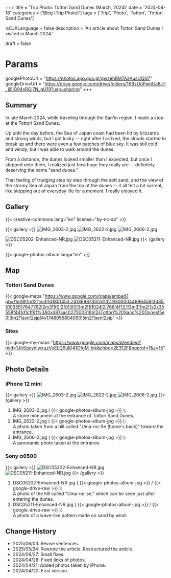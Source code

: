 +++
title = 'Trip Photo: Tottori Sand Dunes (March, 2024)'
date = '2024-04-18'
categories = ['Blog (Trip Photo)']
tags = ['Trip', 'Photo', 'Tottori', 'Tottori Sand Dunes']

isCJKLanguage = false
description = 'An article about Tottori Sand Dunes I visited in March 2024.'

draft = false

# Params
googlePhotoUrl = "https://photos.app.goo.gl/gwzehBM7AaAusUQG7"
googleDriveUrl = "https://drive.google.com/drive/folders/1K9zUdPwhUa8U-_jj5lG94sRQj7N_gU19?usp=sharing"
+++


## Summary

In late March 2024, while traveling through the San'in region, I made a stop at
the Tottori Sand Dunes.

Up until the day before, the Sea of Japan coast had been hit by blizzards and
strong winds, but I got lucky -- right after I arrived, the clouds started to
break up and there were even a few patches of blue sky.
It was still cold and windy, but I was able to walk around the dunes.

From a distance, the dunes looked smaller than I expected, but once I stepped
onto them, I realized just how huge they really are -- definitely deserving the
name "sand dunes.”

That feeling of trudging step by step through the soft sand, and the view of
the stormy Sea of Japan from the top of the dunes -- it all felt a bit surreal,
like stepping out of everyday life for a moment.
I really enjoyed it.


## Gallery

{{< creative-commons lang="en" license="by-nc-sa" >}}

{{< gallery >}}
  <img src="IMG_2603-2.jpg" alt="IMG_2603-2.jpg" class="grid-w50" />
  <img src="IMG_2622-2.jpg" alt="IMG_2622-2.jpg" class="grid-w50" />
  <img src="IMG_2606-2.jpg" alt="IMG_2606-2.jpg" class="grid-w100" />

  <img src="DSC05202-Enhanced-NR.jpg" alt="DSC05202-Enhanced-NR.jpg" class="grid-w65" />
  <img src="DSC05211-Enhanced-NR.jpg" alt="DSC05211-Enhanced-NR.jpg" class="grid-w35" />
{{< /gallery >}}

{{< google-photos-album lang="en" >}}


## Map

### Tottori Sand Dunes

{{< google-maps "https://www.google.com/maps/embed?pb=!1m18!1m12!1m3!1d1851453.2413698735!2d132.93000044996458!3d35.51035517647762!2m3!1f0!2f0!3f0!3m2!1i1024!2i768!4f13.1!3m3!1m2!1s0x35558f441d1c1f6f%3A0xd87aac027500316b!2sTottori%20Sand%20Dunes!5e0!3m2!1sen!2sjp!4v1748055804090!5m2!1sen!2sjp" >}}


### Sites

{{< google-my-maps "https://www.google.com/maps/d/embed?mid=1JhSgoynlwxuzVxELQ9ulD41OfgM-hik&ehbc=2E312F&noprof=1&z=15" >}}


## Photo Details

### iPhone 12 mini

{{< gallery >}}
  <img src="IMG_2603-2.jpg" alt="IMG_2603-2.jpg" class="grid-w50" />
  <img src="IMG_2622-2.jpg" alt="IMG_2622-2.jpg" class="grid-w50" />
  <img src="IMG_2606-2.jpg" alt="IMG_2606-2.jpg" class="grid-w100" />
{{< /gallery >}}

1. IMG\_2603-2.jpg ( {{< google-photos-album-jpg >}} ):  
    A stone monument at the entrance of Tottori Sand Dunes.
1. IMG\_2622-2.jpg ( {{< google-photos-album-jpg >}} ):  
    A photo taken from a hill called "Uma-no-Se (horse's back)" toward the entrance.
1. IMG\_2606-2.jpg ( {{< google-photos-album-jpg >}} ):  
    A panoramic photo taken at the entrance.


### Sony α6500

{{< gallery >}}
  <img src="DSC05202-Enhanced-NR.jpg" alt="DSC05202-Enhanced-NR.jpg" class="grid-w65" />
  <img src="DSC05211-Enhanced-NR.jpg" alt="DSC05211-Enhanced-NR.jpg" class="grid-w35" />
{{< /gallery >}}

1. DSC05202-Enhanced-NR.jpg ( {{< google-photos-album-jpg >}} / {{< google-drive-raw >}} ):  
    A photo of the hill called "Uma-no-se," which can be seen just after entering the dunes.
1. DSC05211-Enhanced-NR.jpg ( {{< google-photos-album-jpg >}} / {{< google-drive-raw >}} ):  
    A photo of a wave-like pattern made on sand by wind.


## Change History

- 2025/06/03: Revise sentences.
- 2025/05/24: Rewrote the article. Restructured the article.
- 2024/06/27: Small fixes.
- 2024/04/28: Fixed links of photos.
- 2024/04/21: Added photos taken by iPhone.
- 2024/04/20: First version.


